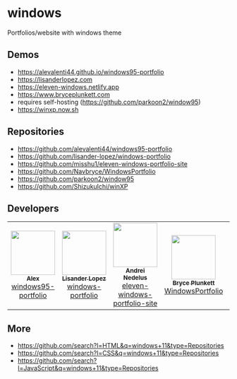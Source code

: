 # windows
Portfolios/website with windows theme

## Demos
* https://alevalenti44.github.io/windows95-portfolio
* https://lisanderlopez.com
* https://eleven-windows.netlify.app
* https://www.bryceplunkett.com
* requires self-hosting (https://github.com/parkoon2/window95)
* https://winxp.now.sh

## Repositories
* https://github.com/alevalenti44/windows95-portfolio
* https://github.com/lisander-lopez/windows-portfolio
* https://github.com/misshu1/eleven-windows-portfolio-site
* https://github.com/Navbryce/WindowsPortfolio
* https://github.com/parkoon2/window95
* https://github.com/ShizukuIchi/winXP

## Developers
<table>
  <tr>
    <td align="center"><a href="https://github.com/alevalenti44"><img src="https://avatars.githubusercontent.com/u/36207111?v=4" width="100px;" alt=""/><br /><sub><b>Alex</b></sub></a><br /><a href="https://github.com/alevalenti44/windows95-portfolio">windows95-portfolio</a></td>
    <td align="center"><a href="https://github.com/lisander-lopez"><img src="https://avatars.githubusercontent.com/u/28114815?v=4" width="100px;" alt=""/><br /><sub><b>Lisander Lopez</b></sub></a><br /><a href="https://github.com/lisander-lopez/windows-portfolio">windows-portfolio</a></td>
    <td align="center"><a href="https://github.com/misshu1"><img src="https://avatars.githubusercontent.com/u/31734905?v=4" width="100px;" alt=""/><br /><sub><b>Andrei Nedelus</b></sub></a><br /><a href="https://github.com/misshu1/eleven-windows-portfolio-site">eleven-windows-portfolio-site</a></td>
    <td align="center"><a href="https://github.com/Navbryce"><img src="https://avatars.githubusercontent.com/u/25256936?v=4" width="100px;" alt=""/><br /><sub><b>Bryce Plunkett</b></sub></a><br /><a href="https://github.com/Navbryce/WindowsPortfolio">WindowsPortfolio</a></td>
    <td align="center"><a href="https://github.com/parkoon2"><img src="https://avatars.githubusercontent.com/u/22830784?v=4" width="100px;" alt=""/><br /><sub><b>Park JongHyeok</b></sub></a><br /><a href="https://github.com/parkoon2/window95">window95</a></td>
    <td align="center"><a href="https://github.com/ShizukuIchi"><img src="https://avatars.githubusercontent.com/u/19783326?v=4" width="100px;" alt=""/><br /><sub><b>sh1zuku</b></sub></a><br /><a href="https://github.com/ShizukuIchi/winXP">winXP</a></td>
  </tr>
</table>

## More
* https://github.com/search?l=HTML&q=windows+11&type=Repositories
* https://github.com/search?l=CSS&q=windows+11&type=Repositories
* https://github.com/search?l=JavaScript&q=windows+11&type=Repositories
